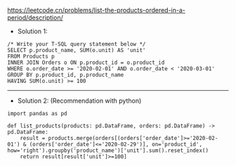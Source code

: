 https://leetcode.cn/problems/list-the-products-ordered-in-a-period/description/ 

- Solution 1:
```
/* Write your T-SQL query statement below */
SELECT p.product_name, SUM(o.unit) AS 'unit'
FROM Products p 
INNER JOIN Orders o ON p.product_id = o.product_id
WHERE o.order_date >= '2020-02-01' AND o.order_date < '2020-03-01'
GROUP BY p.product_id, p.product_name
HAVING SUM(o.unit) >= 100
```

---

- Solution 2: (Recommendation with python)
```
import pandas as pd

def list_products(products: pd.DataFrame, orders: pd.DataFrame) -> pd.DataFrame:
    result = products.merge(orders[(orders['order_date']>='2020-02-01') & (orders['order_date']<='2020-02-29')], on='product_id', how='right').groupby('product_name')['unit'].sum().reset_index()
    return result[result['unit']>=100]
    
```
